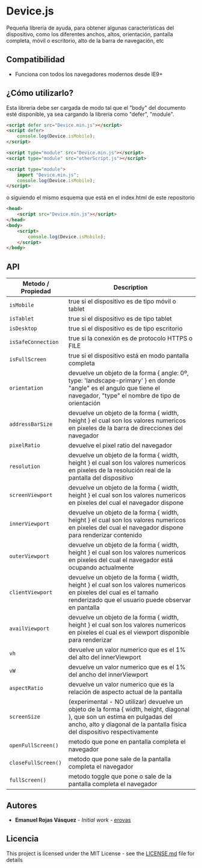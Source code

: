 # Device.js
Pequeña librería de ayuda, para obtener algunas características del dispositivo, como los diferentes anchos, altos, orientación, pantalla completa, móvil o escritorio, alto de la barra de navegación, etc

## Compatibilidad
- Funciona con todos los navegadores modernos desde IE9+

## ¿Cómo utilizarlo?

Esta libreria debe ser cargada de modo tal que el "body" del documento esté disponible, ya sea cargando la libreria como "defer", "module".

``` html
<script defer src="Device.min.js"></script>
<script defer>
    console.log(Device.isMobile);
</script>
```

``` html
<script type="module" src="Device.min.js"></script>
<script type="module" src="otherScript.js"></script>
```

``` html
<script type="module">
    import "Device.min.js";
    console.log(Device.isMobile);
</script>
```

 o siguiendo el mismo esquema que está en el index.html de este repositorio

``` html
<head>
    <script src="Device.min.js"></script>
</head>
<body>
    <script>
        console.log(Device.isMobile);
    </script>
</body>

```

## API

| Metodo / Propiedad       | Description                                                                                             |
|--------------------------|---------------------------------------------------------------------------------------------------------|
| `isMobile`               | true si el dispositivo es de tipo móvil o tablet |
| `isTablet`               | true si el dispositivo es de tipo tablet |
| `isDesktop`              | true si el dispositivo es de tipo escritorio |
| `isSafeConnection`  | true si la conexión es de protocolo HTTPS o FILE |
| `isFullScreen`| true si el dispositivo está en modo pantalla completa |
| `orientation`| devuelve un objeto de la forma { angle: 0º, type: 'landscape-primary' } en donde "angle" es el angulo que tiene el navegador, "type" el nombre de tipo de orientación |
| `addressBarSize`| devuelve un objeto de la forma { width, height } el cual son los valores numericos en pixeles de la barra de direcciones del navegador |
| `pixelRatio` | devuelve el pixel ratio del navegador |
| `resolution` | devuelve un objeto de la forma { width, height } el cual son los valores numericos en pixeles de la resolución real de la pantalla del dispositivo |
| `screenViewport` | devuelve un objeto de la forma { width, height } el cual son los valores numericos en pixeles del cual el navegador dispone |
| `innerViewport` | devuelve un objeto de la forma { width, height } el cual son los valores numericos en pixeles del cual el navegador dispone para renderizar contenido |
| `outerViewport` | devuelve un objeto de la forma { width, height } el cual son los valores numericos en pixeles del cual el navegador está ocupando actualmente |
| `clientViewport` | devuelve un objeto de la forma { width, height } el cual son los valores numericos en pixeles del cual es el tamaño renderizado que el usuario puede observar en pantalla |
| `availViewport` | devuelve un objeto de la forma { width, height } el cual son los valores numericos en pixeles el cual es el viewport disponible para renderizar |
| `vh` | devuelve un valor numerico que es el 1% del alto del innerViewport |
| `vW` | devuelve un valor numerico que es el 1% del ancho del innerViewport |
| `aspectRatio` | devuelve un valor numerico que es la relación de aspecto actual de la pantalla |
| `screenSize` | (experimental - NO utilizar) devuelve un objeto de la forma { width, height, diagonal }, que son un estima en pulgadas del ancho, alto y diagonal de la pantalla fisica del dispositivo respectivamente |
| `openFullScreen()` | metodo que pone en pantalla completa el navegador |
| `closeFullScreen()` | metodo que pone sale de la pantalla completa el navegador |
| `fullScreen()` | metodo toggle que pone o sale de la pantalla completa el navegador |


## Autores

* **Emanuel Rojas Vásquez** - *Initial work* - [erovas](https://github.com/erovas)

## Licencia

This project is licensed under the MIT License - see the [LICENSE.md](LICENSE.md) file for details